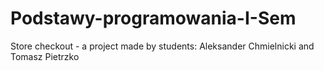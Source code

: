 # Podstawy-programowania-I-Sem
Store checkout - a project made by students: Aleksander Chmielnicki and Tomasz Pietrzko
